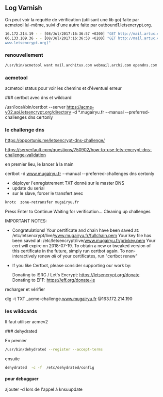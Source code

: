 
## Log Varnish

On peut voir la requête de vérification (utilisant une lib go) faite par acmetool lui-même, suivi d'une autre faite par outbound1.letsencrypt.org. 

```bash
16.172.214.19 - - [08/Jul/2017:16:36:57 +0200] "GET http://mail.artux.com/.well-known/acme-challenge/qkXpj4fcunzX2Iajwng1a8ZAi1U084Nv0HJVgE7k HTTP/1.1" 200 87 "-" "Go-http-client/1.1"
66.133.109.36 - - [08/Jul/2017:16:36:58 +0200] "GET http://mail.artux.com/.well-known/acme-challenge/qkXpj4fcunzX2Iajwng1a8ZAi1U084Nv0HJVgE7k HTTP/1.1" 200 87 "-" "Mozilla/5.0 (compatible; Let's Encrypt validation server; +https://
www.letsencrypt.org)"
```

### renouvellement

```bash
/usr/bin/acmetool want mail.architux.com webmail.archi.com opendns.com imap.archi.com
```

### acmetool

acmetool status pour voir les chemins et d'éventuel erreur

### certbot avec dns et wildcard

/usr/local/bin/certbot  --server https://acme-v02.api.letsencrypt.org/directory -d *.mugairyu.fr --manual --preferred-challenges dns certonly

### le challenge dns

https://opportunis.me/letsencrypt-dns-challenge/

https://serverfault.com/questions/750902/how-to-use-lets-encrypt-dns-challenge-validation

en premier lieu, le lancer à la main 

certbot -d www.mugairyu.fr --manual --preferred-challenges dns certonly

* déployer l'enregistrement TXT donné sur le master DNS
* update du serial
* sur le slave, forcer le transfert avec
```bash
knotc  zone-retransfer mugairyu.fr
```

Press Enter to Continue
Waiting for verification...
Cleaning up challenges

IMPORTANT NOTES:
 - Congratulations! Your certificate and chain have been saved at:
   /etc/letsencrypt/live/www.mugairyu.fr/fullchain.pem
   Your key file has been saved at:
   /etc/letsencrypt/live/www.mugairyu.fr/privkey.pem
   Your cert will expire on 2018-07-19. To obtain a new or tweaked
   version of this certificate in the future, simply run certbot
   again. To non-interactively renew *all* of your certificates, run
   "certbot renew"
 - If you like Certbot, please consider supporting our work by:

   Donating to ISRG / Let's Encrypt:   https://letsencrypt.org/donate
   Donating to EFF:                    https://eff.org/donate-le






recharger et vérifier

dig -t TXT _acme-challenge.www.mugairyu.fr @163.172.214.190


### les wildcards

Il faut utiliser acmev2

### dehydrated

En premier

```bash
/usr/bin/dehydrated --register --accept-terms
```

ensuite

```bash
dehydrated  -c -f  /etc/dehydrated/config
```

#### pour debugguer

ajouter -d lors de l'appel à knsuupdate

